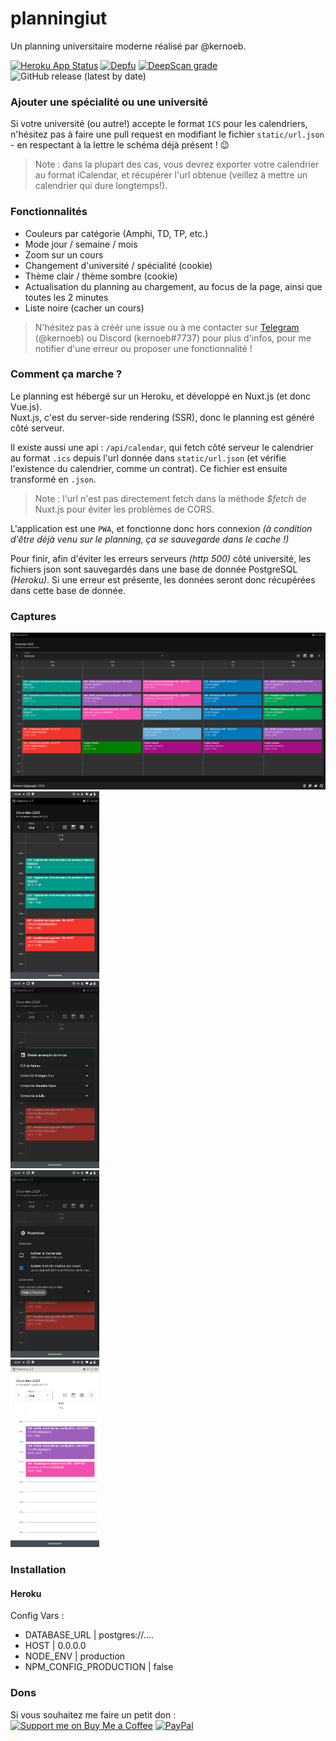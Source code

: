 # planningiut

Un planning universitaire moderne réalisé par @kernoeb.  

[![Heroku App Status](https://heroku-shields.herokuapp.com/planningiut)](https://planningiut.herokuapp.com)
[![Depfu](https://badges.depfu.com/badges/01919e6a50135b1fa0c82c303dd44fec/status.svg)](https://depfu.com)
[![DeepScan grade](https://deepscan.io/api/teams/12018/projects/14979/branches/290903/badge/grade.svg)](https://deepscan.io/dashboard#view=project&tid=12018&pid=14979&bid=290903)
![GitHub release (latest by date)](https://img.shields.io/github/v/release/kernoeb/planningiut)

### Ajouter une spécialité ou une université

Si votre université (ou autre!) accepte le format `ICS` pour les calendriers, n'hésitez pas à faire une pull request en modifiant le fichier `static/url.json` - en respectant à la lettre le schéma déjà présent ! :wink:

> Note : dans la plupart des cas, vous devrez exporter votre calendrier au format iCalendar, et récupérer l'url obtenue (veillez à mettre un calendrier qui dure longtemps!).

### Fonctionnalités

<!--- Mode hors connexion-->
- Couleurs par catégorie (Amphi, TD, TP, etc.)
- Mode jour / semaine / mois
- Zoom sur un cours
- Changement d'université / spécialité (cookie)
- Thème clair / thème sombre (cookie)
- Actualisation du planning au chargement, au focus de la page, ainsi que toutes les 2 minutes
- Liste noire (cacher un cours)

> N'hésitez pas à créér une issue ou à me contacter sur [Telegram](https://t.me/kernoeb) (@kernoeb) ou Discord (kernoeb#7737) pour plus d'infos, pour me notifier d'une erreur ou proposer une fonctionnalité !

### Comment ça marche ?

Le planning est hébergé sur un Heroku, et développé en Nuxt.js (et donc Vue.js).  
Nuxt.js, c'est du server-side rendering (SSR), donc le planning est généré côté serveur.

Il existe aussi une api : `/api/calendar`, qui fetch côté serveur le calendrier au format `.ics` depuis l'url donnée dans `static/url.json` (et vérifie l'existence du calendrier, comme un contrat).
Ce fichier est ensuite transformé en `.json`.

> Note : l'url n'est pas directement fetch dans la méthode *$fetch* de Nuxt.js pour éviter les problèmes de CORS.

L'application est une `PWA`, et fonctionne donc hors connexion *(à condition d'être déjà venu sur le planning, ça se sauvegarde dans le cache !)*

Pour finir, afin d'éviter les erreurs serveurs *(http 500)* côté université, les fichiers json sont sauvegardés dans une base de donnée PostgreSQL *(Heroku)*.
Si une erreur est présente, les données seront donc récupérées dans cette base de donnée.

### Captures

![desktop](img/desktop.png)  
<img src="img/phone1.png" height="300" />
<br>
<img src="img/phone2.png" height="300" />
<br>
<img src="img/phone3.png" height="300" />
<br>
<img src="img/phone4.png" height="300" />

### Installation

#### Heroku

Config Vars :
- DATABASE_URL | postgres://....
- HOST | 0.0.0.0
- NODE_ENV | production
- NPM_CONFIG_PRODUCTION | false

### Dons

Si vous souhaitez me faire un petit don :  
[![Support me on Buy Me a Coffee](https://img.shields.io/badge/Support%20me-☕-orange.svg?style=for-the-badge&label=Buy%20me%20a%20coffee)](https://www.buymeacoffee.com/kernoeb) [![PayPal](https://img.shields.io/badge/Donate-💵-yellow.svg?style=for-the-badge&label=PayPal)](https://www.paypal.com/kernoeb)
